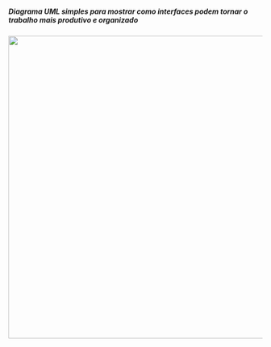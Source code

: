 <h5 align="left">Diagrama UML simples para mostrar como interfaces podem tornar o trabalho mais produtivo e organizado</h5>

###

<div align="center">
  <img height="600" src="https://github.com/user-attachments/assets/5b032c41-2171-4b29-a09d-1a48d6437790"  />
</div>

###
